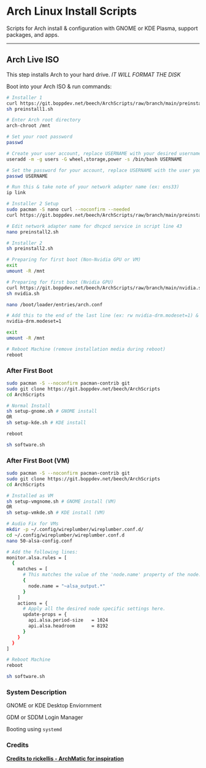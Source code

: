 # Arch Linux Install Scripts

Scripts for Arch install & configuration with GNOME or KDE Plasma, support packages, and apps.

---

## Arch Live ISO

This step installs Arch to your hard drive. *IT WILL FORMAT THE DISK*

Boot into your Arch ISO & run commands:

```bash
# Installer 1
curl https://git.boppdev.net/beech/ArchScripts/raw/branch/main/preinstall1.sh -o preinstall1.sh
sh preinstall1.sh

# Enter Arch root directory
arch-chroot /mnt

# Set your root password
passwd

# Create your user account, replace USERNAME with your desired username
useradd -m -g users -G wheel,storage,power -s /bin/bash USERNAME

# Set the password for your account, replace USERNAME with the user you created
passwd USERNAME

# Run this & take note of your network adapter name (ex: ens33)
ip link 

# Installer 2 Setup
sudo pacman -S nano curl --noconfirm --needed
curl https://git.boppdev.net/beech/ArchScripts/raw/branch/main/preinstall2.sh -o preinstall2.sh

# Edit network adapter name for dhcpcd service in script line 43
nano preinstall2.sh

# Installer 2
sh preinstall2.sh

# Preparing for first boot (Non-Nvidia GPU or VM)
exit
umount -R /mnt

# Preparing for first boot (Nvidia GPU)
curl https://git.boppdev.net/beech/ArchScripts/raw/branch/main/nvidia.sh -o nvidia.sh
sh nvidia.sh

nano /boot/loader/entries/arch.conf

# Add this to the end of the last line (ex: rw nvidia-drm.modeset=1) & save
nvidia-drm.modeset=1 

exit
umount -R /mnt

# Reboot Machine (remove installation media during reboot)
reboot
```

### After First Boot

```bash
sudo pacman -S --noconfirm pacman-contrib git
sudo git clone https://git.boppdev.net/beech/ArchScripts
cd ArchScripts

# Normal Install
sh setup-gnome.sh # GNOME install
OR
sh setup-kde.sh # KDE install

reboot

sh software.sh
```

### After First Boot (VM)

```bash
sudo pacman -S --noconfirm pacman-contrib git
sudo git clone https://git.boppdev.net/beech/ArchScripts
cd ArchScripts

# Installed as VM
sh setup-vmgnome.sh # GNOME install (VM)
OR
sh setup-vmkde.sh # KDE install (VM)

# Audio Fix for VMs
mkdir -p ~/.config/wireplumber/wireplumber.conf.d/
cd ~/.config/wireplumber/wireplumber.conf.d
nano 50-alsa-config.conf

# Add the following lines:
monitor.alsa.rules = [
  {
    matches = [
      # This matches the value of the 'node.name' property of the node.
      {
        node.name = "~alsa_output.*"
      }
    ]
    actions = {
      # Apply all the desired node specific settings here.
      update-props = {
        api.alsa.period-size   = 1024
        api.alsa.headroom      = 8192
      }
    }
  }
]

# Reboot Machine
reboot

sh software.sh
```

### System Description
GNOME or KDE Desktop Enviornment

GDM or SDDM Login Manager

Booting using `systemd` 

### Credits
__[Credits to rickellis - ArchMatic for inspiration](https://github.com/ChrisTitusTech/ArchMatic)__